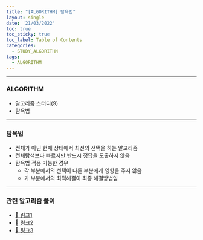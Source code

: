 ```yaml
---
title: "[ALGORITHM] 탐욕법"
layout: single
date: '21/03/2022'
toc: true
toc_sticky: true
toc_label: Table of Contents
categories:
  - STUDY_ALGORITHM
tags:
  - ALGORITHM
---
```


---
### ALGORITHM
* 알고리즘 스터디(9)
* 탐욕법
    
---

### 탐욕법
* 전체가 아닌 현재 상태에서 최선의 선택을 하는 알고리즘
* 전체탐색보다 빠르지만 반드시 정답을 도출하지 않음
* 탐욕법 적용 가능한 경우
    * 각 부분에서의 선택이 다른 부분에게 영향을 주지 않음
    * 가 부분에서의 최적해결이 최종 해결방법임

---

### 관련 알고리즘 풀이
* [🔗 링크1](https://zsu58.github.io/programmers/programmers_coding_test(6)/#체육복)
* [🔗 링크2](https://zsu58.github.io/boj/boj(12))
* [🔗 링크3](https://zsu58.github.io/programmers/programmers_coding_test(9)/#구명보트)